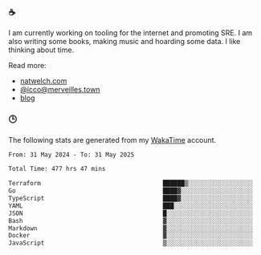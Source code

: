 ### ☕

I am currently working on tooling for the internet and promoting SRE. I am also writing some books, making music and hoarding some data. I like thinking about time.

Read more:

 - [natwelch.com](https://natwelch.com)
 - [@icco@merveilles.town](https://merveilles.town/@icco)
 - [blog](https://writing.natwelch.com)

### 🕒

The following stats are generated from my [WakaTime](https://wakatime.com/@icco) account.

<!--START_SECTION:waka-->

```txt
From: 31 May 2024 - To: 31 May 2025

Total Time: 477 hrs 47 mins

Terraform                                  ██████▒░░░░░░░░░░░░░░░░░░   25.51 %
Go                                         ████▓░░░░░░░░░░░░░░░░░░░░   18.76 %
TypeScript                                 ████▓░░░░░░░░░░░░░░░░░░░░   18.04 %
YAML                                       ███░░░░░░░░░░░░░░░░░░░░░░   11.46 %
JSON                                       █░░░░░░░░░░░░░░░░░░░░░░░░   04.28 %
Bash                                       ▓░░░░░░░░░░░░░░░░░░░░░░░░   03.04 %
Markdown                                   ▓░░░░░░░░░░░░░░░░░░░░░░░░   02.82 %
Docker                                     ▓░░░░░░░░░░░░░░░░░░░░░░░░   02.79 %
JavaScript                                 ▒░░░░░░░░░░░░░░░░░░░░░░░░   01.88 %
```

<!--END_SECTION:waka-->
